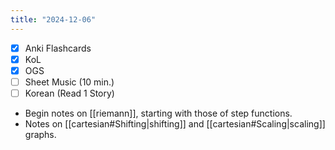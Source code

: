 ```yaml
---
title: "2024-12-06"
---
```


- [x] Anki Flashcards
- [x] KoL
- [x] OGS
- [ ] Sheet Music (10 min.)
- [ ] Korean (Read 1 Story)

* Begin notes on [[riemann]], starting with those of step functions.
* Notes on [[cartesian#Shifting|shifting]] and [[cartesian#Scaling|scaling]] graphs.